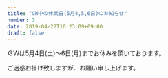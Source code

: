 ```yaml
---
title: "GW中の休業日(5月4,5,6日)のお知らせ"
number: 3
date: 2019-04-22T10:23:09+09:00
draft: false
---
```


ＧＷは5月4日(土)～6日(月)までお休みを頂いております。

ご迷惑お掛け致しますが、お願い申し上げます。